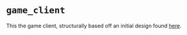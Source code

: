 # `game_client`

This the game client, structurally based off an initial design found [here][naia_bevy_demo].

[naia_bevy_demo]: https://github.com/naia-lib/naia/tree/main/demos/bevy